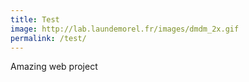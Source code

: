 ```yaml
---
title: Test
image: http://lab.laundemorel.fr/images/dmdm_2x.gif
permalink: /test/
---
```


Amazing web project